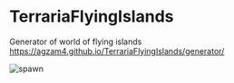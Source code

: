 # TerrariaFlyingIslands
Generator of world of flying islands
https://agzam4.github.io/TerrariaFlyingIslands/generator/

![spawn](https://github.com/Agzam4/TerrariaFlyingIslands/assets/75160721/145e96a1-aba8-4234-a79f-6f4a8859a10f)
